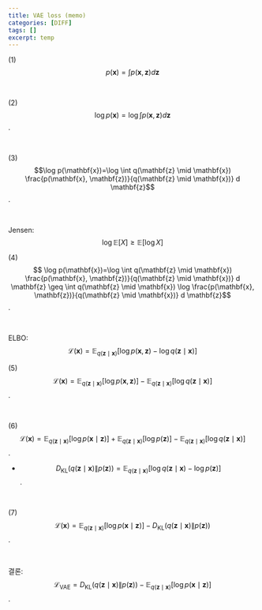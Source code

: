 ```yaml
---
title: VAE loss (memo)
categories: [DIFF]
tags: []
excerpt: temp
---
```


<script src="https://cdn.mathjax.org/mathjax/latest/MathJax.js?config=TeX-AMS-MML_HTMLorMML" type="text/javascript"></script>

(1) $$p(\mathbf{x})=\int p(\mathbf{x}, \mathbf{z}) d \mathbf{z}$$

<br>

(2) $$\log p(\mathbf{x})=\log \int p(\mathbf{x}, \mathbf{z}) d \mathbf{z}$$.

<br>

(3) $$\log p(\mathbf{x})=\log \int q(\mathbf{z} \mid \mathbf{x}) \frac{p(\mathbf{x}, \mathbf{z})}{q(\mathbf{z} \mid \mathbf{x})} d \mathbf{z}$$.

<br>

Jensen: $$\log \mathbb{E}[X] \geq \mathbb{E}[\log X]$$

(4) $$
\log p(\mathbf{x})=\log \int q(\mathbf{z} \mid \mathbf{x}) \frac{p(\mathbf{x}, \mathbf{z})}{q(\mathbf{z} \mid \mathbf{x})} d \mathbf{z} 
\geq \int q(\mathbf{z} \mid \mathbf{x}) \log \frac{p(\mathbf{x}, \mathbf{z})}{q(\mathbf{z} \mid \mathbf{x})} d \mathbf{z}$$.

<br>

ELBO: $$\mathcal{L}(\mathbf{x})=\mathbb{E}_{q(\mathbf{z} \mid \mathbf{x})}[\log p(\mathbf{x}, \mathbf{z})-\log q(\mathbf{z} \mid \mathbf{x})]$$

(5) $$\mathcal{L}(\mathbf{x})=\mathbb{E}_{q(\mathbf{z} \mid \mathbf{x})}[\log p(\mathbf{x}, \mathbf{z})]-\mathbb{E}_{q(\mathbf{z} \mid \mathbf{x})}[\log q(\mathbf{z} \mid \mathbf{x})]$$.

<br>

(6) $$\mathcal{L}(\mathbf{x})=\mathbb{E}_{q(\mathbf{z} \mid \mathbf{x})}[\log p(\mathbf{x} \mid \mathbf{z})]+\mathbb{E}_{q(\mathbf{z} \mid \mathbf{x})}[\log p(\mathbf{z})]-\mathbb{E}_{q(\mathbf{z} \mid \mathbf{x})}[\log q(\mathbf{z} \mid \mathbf{x})]$$.

- $$D_{\mathrm{KL}}(q(\mathbf{z} \mid \mathbf{x}) \| p(\mathbf{z}))=\mathbb{E}_{q(\mathbf{z} \mid \mathbf{x})}[\log q(\mathbf{z} \mid \mathbf{x})-\log p(\mathbf{z})]$$.

<br>

(7) $$\mathcal{L}(\mathbf{x})=\mathbb{E}_{q(\mathbf{z} \mid \mathbf{x})}[\log p(\mathbf{x} \mid \mathbf{z})]-D_{\mathrm{KL}}(q(\mathbf{z} \mid \mathbf{x}) \| p(\mathbf{z}))$$.

<br>

결론: $$\mathcal{L}_{\mathrm{VAE}}=D_{\mathrm{KL}}(q(\mathbf{z} \mid \mathbf{x}) \| p(\mathbf{z}))-\mathbb{E}_{q(\mathbf{z} \mid \mathbf{x})}[\log p(\mathbf{x} \mid \mathbf{z})]$$.

